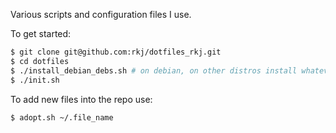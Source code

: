 Various scripts and configuration files I use.

To get started:
```sh
$ git clone git@github.com:rkj/dotfiles_rkj.git
$ cd dotfiles
$ ./install_debian_debs.sh # on debian, on other distros install whatever needed
$ ./init.sh
```

To add new files into the repo use:
```sh
$ adopt.sh ~/.file_name
```


